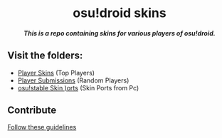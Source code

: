 <h1 align="center">osu!droid skins</h1>
<h5 align="center">This is a repo containing skins for various players of osu!droid.</h5>

## Visit the folders:
- <a href=./player-skins/readme.md>Player Skins</a> (Top Players)
- <a href=./player-submissions/readme.md>Player Submissions</a> (Random Players)
- <a href=./Ports/readme.md>osu!stable Skin )orts</a> (Skin Ports from Pc)

## Contribute
<a href=./skin-request-sample.md>Follow these guidelines</a>
